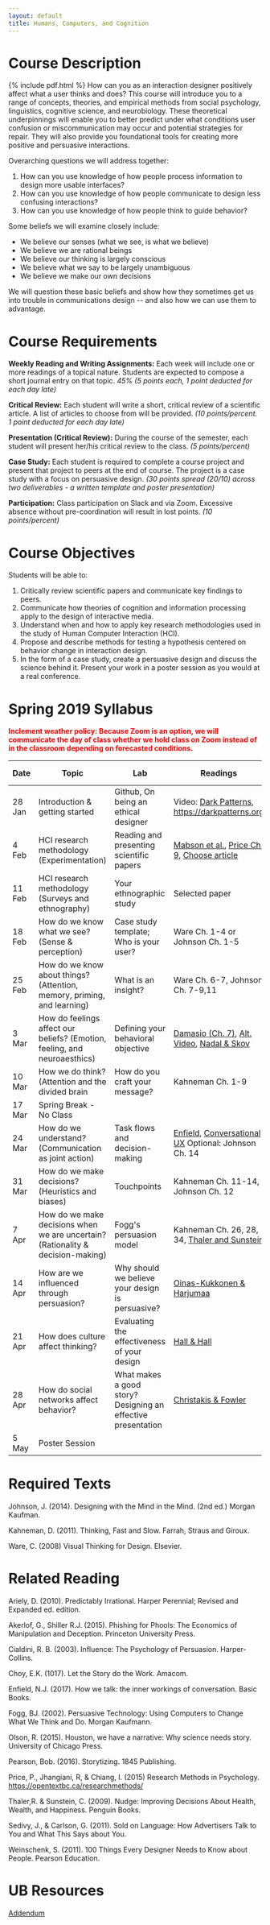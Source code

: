 ```yaml
---
layout: default
title: Humans, Computers, and Cognition
---
```

# <a name="desc"></a> Course Description
{% include pdf.html %}
How can you as an interaction designer positively affect what a user thinks and does?  This course will introduce you to a range of concepts, theories, and empirical methods from social psychology, linguistics, cognitive science, and neurobiology. These theoretical underpinnings will enable you to better predict under what conditions user confusion or miscommunication may occur and potential strategies for repair. They will also provide you foundational tools for creating more positive and persuasive interactions.

Overarching questions we will address together:

1. How can you use knowledge of how people process information to design more usable interfaces?
2. How can you use knowledge of how people communicate to design less confusing interactions?
3. How can you use knowledge of how people think to guide behavior?

Some beliefs we will examine closely include:

- We believe our senses (what we see, is what we believe)
- We believe we are rational beings
- We believe our thinking is largely conscious
- We believe what we say to be largely unambiguous
- We believe we make our own decisions

We will question these basic beliefs and show how they sometimes get us into trouble in communications design -- and also how we can use them to advantage.

# <a name="req"></a> Course Requirements

**Weekly Reading and Writing Assignments:** Each week will include one or more readings of a topical nature. Students are expected to compose a short journal entry on that topic. *45% (5 points each, 1 point deducted for each day late)*

**Critical Review:** Each student will write a short, critical review of a scientific article. A list of articles to choose from will be provided. *(10 points/percent. 1 point deducted for each day late)*

**Presentation (Critical Review):** During the course of the semester, each student will present her/his critical review to the class. *(5 points/percent)*

**Case Study:** Each student is required to complete a course project and present that project to peers at the end of course. The project is a case study with a focus on persuasive design. *(30 points spread (20/10) across two deliverables - a written template and poster presentation)*

**Participation:** Class participation on Slack and via Zoom. Excessive absence without pre-coordination will result in lost points. *(10 points/percent)*

# <a name="obj"></a> Course Objectives

Students will be able to:

1. Critically review scientific papers and communicate key findings to peers.
2. Communicate how theories of cognition and information processing apply to the design of interactive media.
3. Understand when and how to apply key research methodologies used in the study of Human Computer Interaction (HCI).
4. Propose and describe methods for testing a hypothesis centered on behavior change in interaction design.
5. In the form of a case study, create a persuasive design and discuss the science behind it. Present your work in a poster session as you would at a real conference.

# <a name="syll"></a> Spring 2019 Syllabus

**<font color="red">Inclement weather policy: Because Zoom is an option, we will communicate the day of class whether we hold class on Zoom instead of in the classroom depending on  forecasted conditions.</font>**

| Date | Topic | Lab | Readings | Assignments Due |
| --- | --- | --- | --- | --- |
|  28 Jan | Introduction & getting started | Github, On being an ethical designer  | Video: [Dark Patterns](https://youtu.be/1KVyFio8gw4), https://darkpatterns.org | |
|  4 Feb  | HCI research methodology (Experimentation) |  Reading and presenting scientific papers | [Mabson et al.](https://www.dropbox.com/s/pneg5f2glxz5yrr/WhatisDE.pdf?dl=0), [Price Ch. 9](https://www.dropbox.com/s/o8ka87rn4h8n35d/Research-Methods-in-Psychology.pdf?dl=0), [Choose article](https://github.com/idia640/course-materials/blob/master/schedule-presentations-Spring2019.md) |  [Case study idea](https://github.com/idia640/course-materials/blob/master/case-study-proposal.md) |
|  11 Feb | HCI research methodology (Surveys and ethnography) | Your ethnographic study |  Selected  paper |  [Critical review](https://github.com/idia640/course-materials/blob/master/guidelines-critical-review.md) |
|  18 Feb | How do we know what we see?  (Sense & perception) | Case study template; Who is your user? |  Ware Ch. 1-4 or Johnson Ch. 1-5  | Journal ([rubric](https://github.com/idia640/course-materials/blob/master/weekly-rubric.md)) |
| 25 Feb | How do we know about things? (Attention, memory, priming, and learning) | What is an insight? | Ware Ch. 6-7, Johnson Ch. 7-9,11  | Journal |
| 3 Mar | How do feelings affect our beliefs? (Emotion, feeling, and neuroaesthics)| Defining your behavioral objective | [Damasio (Ch. 7)](https://www.dropbox.com/s/lqcocb1rzeskzts/descartes-error_antonio-damasio.pdf?dl=0), [Alt. Video](https://youtu.be/IifXMd26gWE), [Nadal & Skov](https://www.dropbox.com/s/ja9btoozc6kxo33/Nadal2015.pdf?dl=0) |  Journal, [Case study elevator pitch](https://en.wikipedia.org/wiki/Elevator_pitch) |
| 10 Mar | How we do think? (Attention and the divided brain | How do you craft your message? |  Kahneman Ch. 1-9 | Journal |
| 17 Mar | Spring Break - No Class |  |  |  |
| 24 Mar | How do we understand? (Communication as joint action) | Task flows and decision-making | [Enfield](https://www.dropbox.com/s/wccc0ahhd29dh05/how%20we%20talk.pdf?dl=0), [Conversational UX](https://www.nytimes.com/interactive/2018/08/17/technology/alexa-siri-conversation.html) Optional: Johnson Ch. 14| Journal |
| 31 Mar |  How do we make decisions? (Heuristics and biases) | Touchpoints | Kahneman Ch. 11-14, Johnson Ch. 12 | Journal |
| 7 Apr | How do we make decisions when we are uncertain? (Rationality & decision-making) | Fogg's persuasion model | Kahneman Ch. 26, 28, 34, [Thaler and Sunstein](https://papers.ssrn.com/sol3/papers.cfm?abstract_id=1583509)  | Journal |
| 14 Apr | How are we influenced through persuasion? | Why should we believe your design is persuasive? | [Oinas-Kukkonen & Harjumaa](https://www.researchgate.net/publication/220962680_A_Systematic_Framework_for_Designing_and_Evaluating_Persuasive_Systems) | Journal |
| 21 Apr | How does culture affect thinking? | Evaluating the effectiveness of your design | [Hall & Hall](https://www.dropbox.com/s/t786slow4cnd3zc/Hall%20and%20Hall%201990.pdf?dl=0) | Journal |
| 28 Apr | How do social networks affect behavior? | What makes a good story? Designing an effective presentation | [Christakis & Fowler](http://connectedthebook.com/pages/toc/chapter1.pdf)  | Journal, [Templates due](https://github.com/idia640/course-materials/blob/master/case-study-template.md) |
|  5 May | Poster Session | | | [Case Study Presentation](https://github.com/idia640/course-materials/blob/master/guidelines-case-study.md) |

# <a name="texts"></a> Required Texts

Johnson, J. (2014). Designing with the Mind in the Mind. (2nd ed.) Morgan Kaufman.

Kahneman, D. (2011). Thinking, Fast and Slow. Farrah, Straus and Giroux.

Ware, C. (2008) Visual Thinking for Design. Elsevier.

# <a name="related"></a> Related Reading

Ariely, D. (2010). Predictably Irrational. Harper Perennial; Revised and Expanded ed. edition.

Akerlof, G., Shiller R.J. (2015). Phishing for Phools: The Economics of Manipulation and Deception. Princeton University Press.

Cialdini, R. B. (2003). Influence: The Psychology of Persuasion. Harper-Collins.

Choy, E.K. (1017). Let the Story do the Work. Amacom.

Enfield, N.J. (2017). How we talk: the inner workings of conversation. Basic Books.

Fogg, BJ. (2002). Persuasive Technology: Using Computers to Change What We Think and Do. Morgan Kaufmann.

Olson, R. (2015). Houston, we have a narrative: Why science needs story. University of Chicago Press.

Pearson, Bob. (2016). Storytizing. 1845 Publishing.

Price, P.,  Jhangiani, R, & Chiang, I. (2015) Research Methods in Psychology. https://opentextbc.ca/researchmethods/

Thaler,R. & Sunstein, C. (2009). Nudge: Improving Decisions About Health, Wealth, and Happiness. Penguin Books.

Sedivy, J., & Carlson, G. (2011). Sold on Language: How Advertisers Talk to You and What This Says about You.

Weinschenk, S. (2011). 100 Things Every Designer Needs to Know about People. Pearson Education.

# UB Resources

[Addendum](http://www.ubalt.edu/policies/academic/vii-3.3.pdf)
